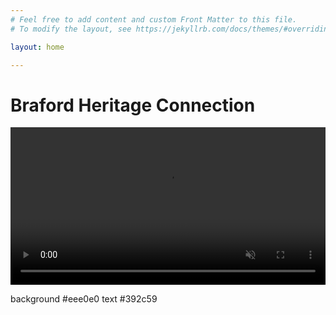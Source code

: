 ```yaml
---
# Feel free to add content and custom Front Matter to this file.
# To modify the layout, see https://jekyllrb.com/docs/themes/#overriding-theme-defaults

layout: home

---
```


# Braford Heritage Connection
<video autoplay muted="TRUE" width="100%" src="/images/bhc-animated.mp4">Animated BHC Logo</video>

background #eee0e0
text #392c59


